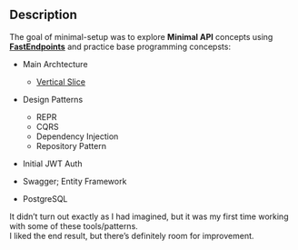 ## Description

The goal of minimal-setup was to explore **Minimal API** concepts using [**FastEndpoints**](https://fast-endpoints.com/) and practice base programming concepsts:

- Main Archtecture
    - [Vertical Slice](https://www.jimmybogard.com/vertical-slice-architecture/)

- Design Patterns
    - REPR
    - CQRS
    - Dependency Injection
    - Repository Pattern

- Initial JWT Auth
- Swagger; Entity Framework
- PostgreSQL

It didn’t turn out exactly as I had imagined, but it was my first time working with some of these tools/patterns.  
I liked the end result, but there’s definitely room for improvement.
